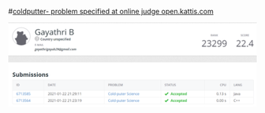 #[coldputter- problem specified at online judge open.kattis.com](https://open.kattis.com/problems/cold)

![coldputter](coldputer.png)
